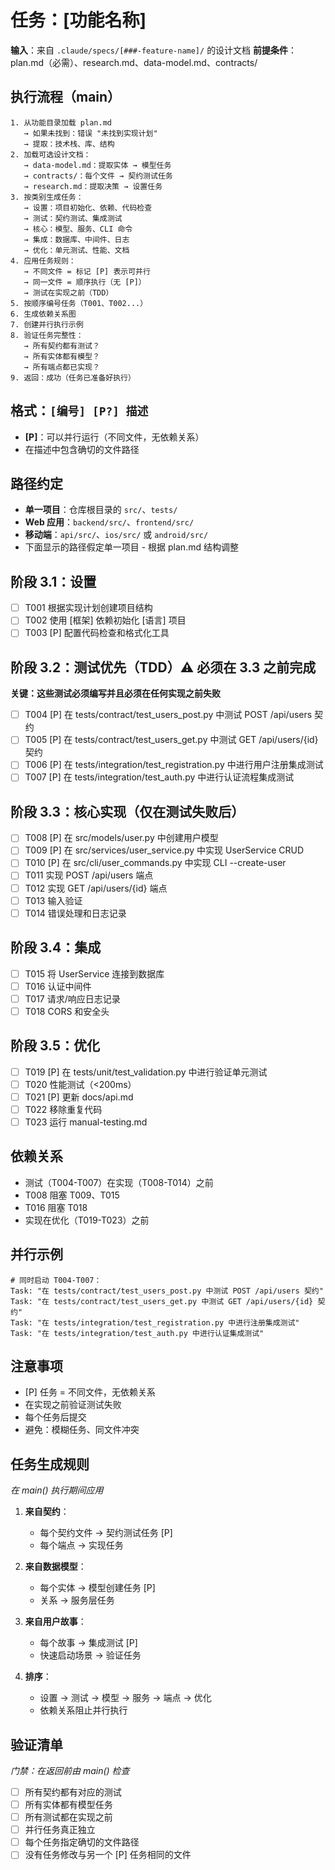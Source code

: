 # 任务：[功能名称]

**输入**：来自 `.claude/specs/[###-feature-name]/` 的设计文档
**前提条件**：plan.md（必需）、research.md、data-model.md、contracts/

## 执行流程（main）
```
1. 从功能目录加载 plan.md
   → 如果未找到：错误 "未找到实现计划"
   → 提取：技术栈、库、结构
2. 加载可选设计文档：
   → data-model.md：提取实体 → 模型任务
   → contracts/：每个文件 → 契约测试任务
   → research.md：提取决策 → 设置任务
3. 按类别生成任务：
   → 设置：项目初始化、依赖、代码检查
   → 测试：契约测试、集成测试
   → 核心：模型、服务、CLI 命令
   → 集成：数据库、中间件、日志
   → 优化：单元测试、性能、文档
4. 应用任务规则：
   → 不同文件 = 标记 [P] 表示可并行
   → 同一文件 = 顺序执行（无 [P]）
   → 测试在实现之前（TDD）
5. 按顺序编号任务（T001、T002...）
6. 生成依赖关系图
7. 创建并行执行示例
8. 验证任务完整性：
   → 所有契约都有测试？
   → 所有实体都有模型？
   → 所有端点都已实现？
9. 返回：成功（任务已准备好执行）
```

## 格式：`[编号] [P?] 描述`
- **[P]**：可以并行运行（不同文件，无依赖关系）
- 在描述中包含确切的文件路径

## 路径约定
- **单一项目**：仓库根目录的 `src/`、`tests/`
- **Web 应用**：`backend/src/`、`frontend/src/`
- **移动端**：`api/src/`、`ios/src/` 或 `android/src/`
- 下面显示的路径假定单一项目 - 根据 plan.md 结构调整

## 阶段 3.1：设置
- [ ] T001 根据实现计划创建项目结构
- [ ] T002 使用 [框架] 依赖初始化 [语言] 项目
- [ ] T003 [P] 配置代码检查和格式化工具

## 阶段 3.2：测试优先（TDD）⚠️ 必须在 3.3 之前完成
**关键：这些测试必须编写并且必须在任何实现之前失败**
- [ ] T004 [P] 在 tests/contract/test_users_post.py 中测试 POST /api/users 契约
- [ ] T005 [P] 在 tests/contract/test_users_get.py 中测试 GET /api/users/{id} 契约
- [ ] T006 [P] 在 tests/integration/test_registration.py 中进行用户注册集成测试
- [ ] T007 [P] 在 tests/integration/test_auth.py 中进行认证流程集成测试

## 阶段 3.3：核心实现（仅在测试失败后）
- [ ] T008 [P] 在 src/models/user.py 中创建用户模型
- [ ] T009 [P] 在 src/services/user_service.py 中实现 UserService CRUD
- [ ] T010 [P] 在 src/cli/user_commands.py 中实现 CLI --create-user
- [ ] T011 实现 POST /api/users 端点
- [ ] T012 实现 GET /api/users/{id} 端点
- [ ] T013 输入验证
- [ ] T014 错误处理和日志记录

## 阶段 3.4：集成
- [ ] T015 将 UserService 连接到数据库
- [ ] T016 认证中间件
- [ ] T017 请求/响应日志记录
- [ ] T018 CORS 和安全头

## 阶段 3.5：优化
- [ ] T019 [P] 在 tests/unit/test_validation.py 中进行验证单元测试
- [ ] T020 性能测试（<200ms）
- [ ] T021 [P] 更新 docs/api.md
- [ ] T022 移除重复代码
- [ ] T023 运行 manual-testing.md

## 依赖关系
- 测试（T004-T007）在实现（T008-T014）之前
- T008 阻塞 T009、T015
- T016 阻塞 T018
- 实现在优化（T019-T023）之前

## 并行示例
```
# 同时启动 T004-T007：
Task: "在 tests/contract/test_users_post.py 中测试 POST /api/users 契约"
Task: "在 tests/contract/test_users_get.py 中测试 GET /api/users/{id} 契约"
Task: "在 tests/integration/test_registration.py 中进行注册集成测试"
Task: "在 tests/integration/test_auth.py 中进行认证集成测试"
```

## 注意事项
- [P] 任务 = 不同文件，无依赖关系
- 在实现之前验证测试失败
- 每个任务后提交
- 避免：模糊任务、同文件冲突

## 任务生成规则
*在 main() 执行期间应用*

1. **来自契约**：
   - 每个契约文件 → 契约测试任务 [P]
   - 每个端点 → 实现任务

2. **来自数据模型**：
   - 每个实体 → 模型创建任务 [P]
   - 关系 → 服务层任务

3. **来自用户故事**：
   - 每个故事 → 集成测试 [P]
   - 快速启动场景 → 验证任务

4. **排序**：
   - 设置 → 测试 → 模型 → 服务 → 端点 → 优化
   - 依赖关系阻止并行执行

## 验证清单
*门禁：在返回前由 main() 检查*

- [ ] 所有契约都有对应的测试
- [ ] 所有实体都有模型任务
- [ ] 所有测试都在实现之前
- [ ] 并行任务真正独立
- [ ] 每个任务指定确切的文件路径
- [ ] 没有任务修改与另一个 [P] 任务相同的文件